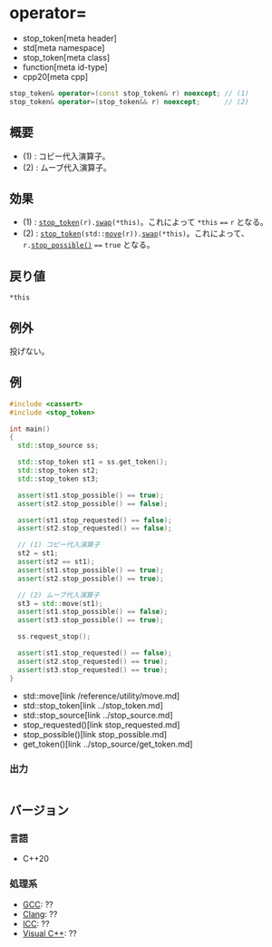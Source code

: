 # operator=
* stop_token[meta header]
* std[meta namespace]
* stop_token[meta class]
* function[meta id-type]
* cpp20[meta cpp]

```cpp
stop_token& operator=(const stop_token& r) noexcept; // (1)
stop_token& operator=(stop_token&& r) noexcept;      // (2)
```

## 概要
- (1) : コピー代入演算子。
- (2) : ムーブ代入演算子。


## 効果
- (1) : [`stop_token`](op_constructor.md)`(r).`[`swap`](swap.md)`(*this)`。これによって `*this` `==` `r` となる。
- (2) : [`stop_token`](op_constructor.md)`(std::`[`move`](/reference/utility/move.md)`(r)).`[`swap`](swap.md)`(*this)`。これによって、`r.`[`stop_possible()`](stop_possible.md) `==` `true` となる。

## 戻り値
`*this`

## 例外
投げない。

## 例
```cpp example
#include <cassert>
#include <stop_token>

int main()
{
  std::stop_source ss;

  std::stop_token st1 = ss.get_token();
  std::stop_token st2;
  std::stop_token st3;

  assert(st1.stop_possible() == true);
  assert(st2.stop_possible() == false);

  assert(st1.stop_requested() == false);
  assert(st2.stop_requested() == false);

  // (1) コピー代入演算子
  st2 = st1;
  assert(st2 == st1);
  assert(st1.stop_possible() == true);
  assert(st2.stop_possible() == true);

  // (2) ムーブ代入演算子
  st3 = std::move(st1);
  assert(st1.stop_possible() == false);
  assert(st3.stop_possible() == true);

  ss.request_stop();

  assert(st1.stop_requested() == false);
  assert(st2.stop_requested() == true);
  assert(st3.stop_requested() == true);
}
```
* std::move[link /reference/utility/move.md]
* std::stop_token[link ../stop_token.md]
* std::stop_source[link ../stop_source.md]
* stop_requested()[link stop_requested.md]
* stop_possible()[link stop_possible.md]
* get_token()[link ../stop_source/get_token.md]

### 出力
```
```

## バージョン
### 言語
- C++20

### 処理系
- [GCC](/implementation.md#gcc): ??
- [Clang](/implementation.md#clang): ??
- [ICC](/implementation.md#icc): ??
- [Visual C++](/implementation.md#visual_cpp): ??
